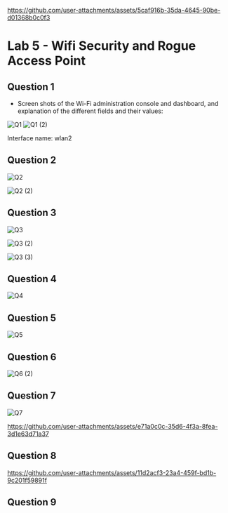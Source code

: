 
https://github.com/user-attachments/assets/5caf916b-35da-4645-90be-d01368b0c0f3
# Lab 5 - Wifi Security and Rogue Access Point


## Question 1
- Screen shots of the Wi-Fi administration console and dashboard, and explanation of the different fields and their values:

![Q1](https://github.com/user-attachments/assets/7e570eb2-4e39-45e0-8d4b-b5d24d7d61f2)
![Q1 (2)](https://github.com/user-attachments/assets/74a7c583-a226-4dbe-b80c-fc6b582eef74)

Interface name: wlan2

## Question 2
![Q2](https://github.com/user-attachments/assets/efaf07b7-d118-4fc7-935f-ce117d40e1b9)

![Q2 (2)](https://github.com/user-attachments/assets/008b925b-23a7-4d40-bfbf-4a86210d87b0)

## Question 3
![Q3](https://github.com/user-attachments/assets/240147f5-97dc-4a0b-9887-08453bd926b0)

![Q3 (2)](https://github.com/user-attachments/assets/82fa50af-bb7d-4dee-afee-ade9053395e1)

![Q3 (3)](https://github.com/user-attachments/assets/34c3b301-b9d3-4d59-a318-69ee8c9d2e69)

## Question 4

![Q4](https://github.com/user-attachments/assets/6f095a09-62fa-468a-8c9c-f424dc897c92)

## Question 5

![Q5](https://github.com/user-attachments/assets/77c2a922-c181-4298-88e6-23e2684aba0e)

## Question 6

![Q6 (2)](https://github.com/user-attachments/assets/5ace27ff-0786-41a4-9909-f13dba61a366)


## Question 7

![Q7](https://github.com/user-attachments/assets/0365fbef-dcb3-46e1-bd10-89891f8d7d93)


https://github.com/user-attachments/assets/e71a0c0c-35d6-4f3a-8fea-3d1e63d71a37



## Question 8


https://github.com/user-attachments/assets/11d2acf3-23a4-459f-bd1b-9c201f59891f



## Question 9
